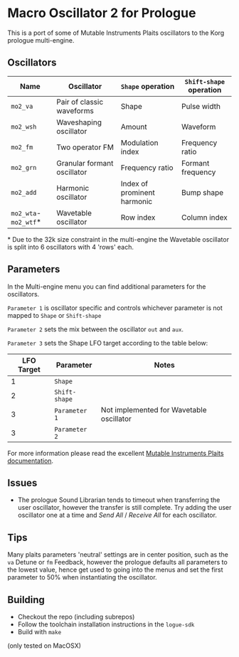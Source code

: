 Macro Oscillator 2 for Prologue
===============================

This is a port of some of Mutable Instruments Plaits oscillators to the Korg prologue multi-engine.

Oscillators
-----
| Name | Oscillator | `Shape` operation | `Shift-shape` operation |
|--|--|--|--|
| `mo2_va` | Pair of classic waveforms | Shape | Pulse width |
| `mo2_wsh` | Waveshaping oscillator | Amount | Waveform |
| `mo2_fm` | Two operator FM | Modulation index | Frequency ratio |
| `mo2_grn` | Granular formant oscillator | Frequency ratio | Formant frequency |
| `mo2_add` | Harmonic oscillator |Index of prominent harmonic  | Bump shape |
| `mo2_wta`-`mo2_wtf`* | Wavetable oscillator | Row index | Column index |

\* Due to the 32k size constraint in the multi-engine the Wavetable oscillator is split into 6 oscillators with 4 'rows' each.

Parameters
----
In the Multi-engine menu you can find additional parameters for the oscillators.

`Parameter 1` is oscillator specific and controls whichever parameter is not mapped to `Shape` or `Shift-shape`

`Parameter 2` sets the mix between the oscillator `out` and `aux`.

`Parameter 3` sets the Shape LFO target according to the table below:

| LFO Target | Parameter     | Notes |
|------------|---------------|-------|
| 1          | `Shape`       |       |
| 2          | `Shift-shape` |       |
| 3          | `Parameter 1` | Not implemented for Wavetable oscillator |
| 3          | `Parameter 2` |       |


For more information please read the excellent [Mutable Instruments Plaits documentation](https://mutable-instruments.net/modules/plaits/manual/).


Issues
----
* The prologue Sound Librarian tends to timeout when transferring the user oscillator, however the transfer is still complete. Try adding the user oscillator one at a time and _Send All_ / _Receive All_ for each oscillator.


Tips
----
Many plaits parameters 'neutral' settings are in center position, such as the `va` Detune or `fm` Feedback, however the prologue defaults all parameters to the lowest value, hence get used to going into the menus and set the first parameter to 50% when instantiating the oscillator.


Building
-------
* Checkout the repo (including subrepos)
* Follow the toolchain installation instructions in the `logue-sdk`
* Build with `make`

(only tested on MacOSX)

